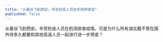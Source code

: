 ```yaml
---
title: "从曼谷飞到西安。辛苦检疫人员在机场排查疫"
published: false
---
```

从曼谷飞到西安。辛苦检疫人员在机场排查疫情。可是为什么所有湖北籍不管在国外待多久都要和其他高温人员一起进行进一步筛查？


